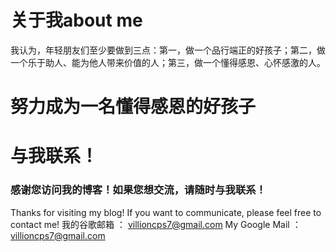 # 关于我about me

我认为，年轻朋友们至少要做到三点：第一，做一个品行端正的好孩子；第二，做一个乐于助人、能为他人带来价值的人；第三，做一个懂得感恩、心怀感激的人。


# 努力成为一名懂得感恩的好孩子


# 与我联系！
### 感谢您访问我的博客！如果您想交流，请随时与我联系！
Thanks for visiting my blog! If you want to communicate, please feel free to contact me! 
我的谷歌邮箱 ： [villioncps7@gmail.com](mailto:villioncps7@gmail.com) 
My Google Mail ： [villioncps7@gmail.com](mailto:villioncps7@gmail.com)
<script defer src="[https://cdn.commento.io/js/commento.js](https://cdn.commento.io/js/commento.js)"></script> <div id="commento"></div>
